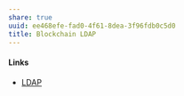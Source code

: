```yaml
---
share: true
uuid: ee468efe-fad0-4f61-8dea-3f96fdb0c5d0
title: Blockchain LDAP
---
```

#### Links

* [LDAP](/91dcc396-4854-454a-af93-12b19f08b4de)